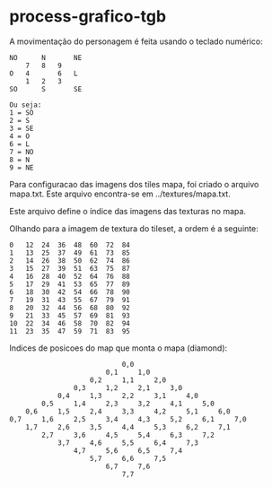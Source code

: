 # process-grafico-tgb

A movimentação do personagem é feita usando o teclado numérico:

```
NO		N		NE
	7	8	9	
O	4		6	L
	1	2	3	
SO		S		SE

Ou seja: 
1 = SO
2 = S
3 = SE
4 = O
6 = L
7 = NO
8 = N
9 = NE
```

Para configuracao das imagens dos tiles mapa, foi criado o arquivo mapa.txt. Este arquivo encontra-se em ../textures/mapa.txt.

Este arquivo define o índice das imagens das texturas no mapa.

Olhando para a imagem de textura do tileset, a ordem é a seguinte:
```
0	12	24	36	48	60	72	84
1	13	25	37	49	61	73	85
2	14	26	38	50	62	74	86
3	15	27	39	51	63	75	87
4	16	28	40	52	64	76	88
5	17	29	41	53	65	77	89
6	18	30	42	54	66	78	90
7	19	31	43	55	67	79	91
8	20	32	44	56	68	80	92
9	21	33	45	57	69	81	93
10	22	34	46	58	70	82	94
11	23	35	47	59	71	83	95
```

Indices de posicoes do map que monta o mapa (diamond):
```
							0,0							
						0,1		1,0						
					0,2		1,1		2,0					
				0,3		1,2		2,1		3,0				
			0,4		1,3		2,2		3,1		4,0			
		0,5		1,4		2,3		3,2		4,1		5,0		
	0,6		1,5		2,4		3,3		4,2		5,1		6,0	
0,7		1,6		2,5		3,4		4,3		5,2		6,1		7,0
	1,7		2,6		3,5		4,4		5,3		6,2		7,1	
		2,7		3,6		4,5		5,4		6,3		7,2		
			3,7		4,6		5,5		6,4		7,3			
				4,7		5,6		6,5		7,4				
					5,7		6,6		7,5					
						6,7		7,6						
							7,7							
```
